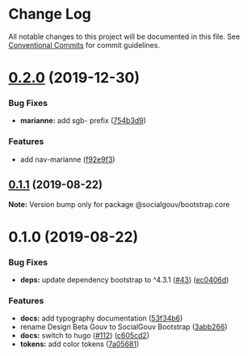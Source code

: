 # Change Log

All notable changes to this project will be documented in this file.
See [Conventional Commits](https://conventionalcommits.org) for commit guidelines.

# [0.2.0](https://github.com/SocialGouv/bootstrap/compare/v0.1.1...v0.2.0) (2019-12-30)


### Bug Fixes

* **marianne:** add sgb- prefix ([754b3d9](https://github.com/SocialGouv/bootstrap/commit/754b3d9c99e00a12932241947375e61dc94aaa9f))


### Features

* add nav-marianne ([f92e9f3](https://github.com/SocialGouv/bootstrap/commit/f92e9f396e5120c4f18288e26708ddd86d76dbaa))





## [0.1.1](https://github.com/SocialGouv/bootstrap/compare/v0.1.0...v0.1.1) (2019-08-22)

**Note:** Version bump only for package @socialgouv/bootstrap.core





# 0.1.0 (2019-08-22)


### Bug Fixes

* **deps:** update dependency bootstrap to ^4.3.1 ([#43](https://github.com/SocialGouv/bootstrap/issues/43)) ([ec0406d](https://github.com/SocialGouv/bootstrap/commit/ec0406d))


### Features

* **docs:** add typography documentation ([53f34b6](https://github.com/SocialGouv/bootstrap/commit/53f34b6))
* rename Design Beta Gouv to SocialGouv Bootstrap ([3abb266](https://github.com/SocialGouv/bootstrap/commit/3abb266))
* **docs:** switch to hugo ([#112](https://github.com/SocialGouv/bootstrap/issues/112)) ([c605cd2](https://github.com/SocialGouv/bootstrap/commit/c605cd2))
* **tokens:** add color tokens ([7a05681](https://github.com/SocialGouv/bootstrap/commit/7a05681))

